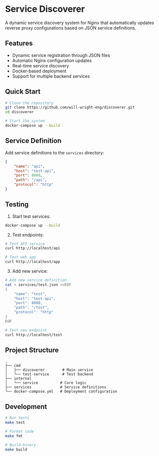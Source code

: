 # Service Discoverer

A dynamic service discovery system for Nginx that automatically updates reverse proxy configurations based on JSON service definitions.

## Features

- Dynamic service registration through JSON files
- Automatic Nginx configuration updates
- Real-time service discovery
- Docker-based deployment
- Support for multiple backend services

## Quick Start

```bash
# Clone the repository
git clone https://github.com/will-wright-eng/discoverer.git
cd discoverer

# Start the system
docker-compose up --build
```

## Service Definition

Add service definitions to the `services` directory:

```json
{
    "name": "api",
    "host": "test-api",
    "port": 8080,
    "path": "/api",
    "protocol": "http"
}
```

## Testing

1. Start test services:
```bash
docker-compose up --build
```

2. Test endpoints:
```bash
# Test API service
curl http://localhost/api

# Test web app
curl http://localhost/app
```

3. Add new service:
```bash
# Add new service definition
cat > services/test.json <<EOF
{
    "name": "test",
    "host": "test-api",
    "port": 8080,
    "path": "/test",
    "protocol": "http"
}
EOF

# Test new endpoint
curl http://localhost/test
```

## Project Structure

```
.
├── cmd
│   ├── discoverer        # Main service
│   └── test-service      # Test backend
├── internal
│   └── service          # Core logic
├── services             # Service definitions
└── docker-compose.yml   # Deployment configuration
```

## Development

```bash
# Run tests
make test

# Format code
make fmt

# Build binary
make build
```
